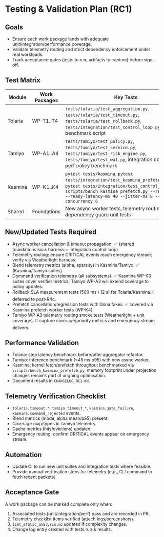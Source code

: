 # Testing & Validation Plan (RC1)

## Goals
- Ensure each work package lands with adequate unit/integration/performance coverage.
- Validate telemetry routing and strict dependency enforcement under real workloads.
- Track acceptance gates (tests to run, artifacts to capture) before sign-off.

## Test Matrix
| Module | Work Packages | Key Tests |
|--------|---------------|-----------|
| Tolaria | WP-T1..T4 | `tests/tolaria/test_aggregation.py`, `tests/tolaria/test_timeout.py`, `tests/tolaria/test_rollback.py`, `tests/integration/test_control_loop.py`, perf benchmark script |
| Tamiyo | WP-A1..A4 | `tests/tamiyo/test_policy.py`, `tests/tamiyo/test_service.py`, `tests/tamiyo/test_risk_engine.py`, `tests/tamiyo/test_wal.py`, integration control loop, perf policy benchmark |
| Kasmina | WP-K1..K4 | `pytest tests/kasmina`, `pytest tests/integration/test_kasmina_prefetch_async.py`, `pytest tests/integration/test_control_loop.py`, `scripts/bench_kasmina_prefetch.py --requests 300 --ready-latency-ms 40 --jitter-ms 8 --concurrency 6` |
| Shared | Foundations | New async worker tests, telemetry routing tests, dependency guard unit tests |

## New/Updated Tests Required
- Async worker cancellation & timeout propagation. ✅ (shared foundations soak harness + integration control loop)
- Telemetry routing: ensure CRITICAL events reach emergency stream; verify via Weatherlight harness.
- Blend telemetry metrics (alpha, sparsity) in Kasmina/Tamiyo. ✅ (Kasmina/Tamiyo suites)
- Command verification telemetry (all subsystems). ✅ Kasmina WP-K3 suites cover verifier metrics; Tamiyo WP-A3 will extend coverage to policy updates.
- Rollback SLA measurement tests (500 ms / 12 s) for Tolaria/Kasmina. ◻️ deferred to post-R4c.
- Prefetch cancellation/regression tests with Oona fakes. ✅ covered via Kasmina prefetch worker tests (WP-K4).
- Tamiyo WP-A3 telemetry routing smoke tests (Weatherlight + unit coverage). ◻️ capture coverage/priority metrics and emergency stream delivery.

## Performance Validation
- Tolaria: step latency benchmark before/after aggregator refactor.
- Tamiyo: inference benchmark (<45 ms p95) with new async worker.
- Kasmina: kernel fetch/prefetch throughput benchmarked via `scripts/bench_kasmina_prefetch.py`; memory footprint under projection changes remains part of ongoing optimisation.
- Document results in `CHANGELOG_RC1.md`.

## Telemetry Verification Checklist
- `tolaria.timeout.*`, `tamiyo.timeout_*`, `kasmina.gate_failure`, `kasmina.command_rejected` events.
- Blend metrics (mode, alpha mean/p95) present.
- Coverage map/types in Tamiyo telemetry.
- Cache metrics (hits/evictions) updated.
- Emergency routing: confirm CRITICAL events appear on emergency stream.

## Automation
- Update CI to run new unit suites and integration tests where feasible.
- Provide manual verification steps for telemetry (e.g., CLI command to fetch recent packets).

## Acceptance Gate
A work package can be marked complete only when:
1. Associated tests (unit/integration/perf) pass and are recorded in PR.
2. Telemetry checklist items verified (attach logs/screenshots).
3. `lint_static_analysis.md` updated if complexity changes.
4. Change log entry created with tests run & results.
